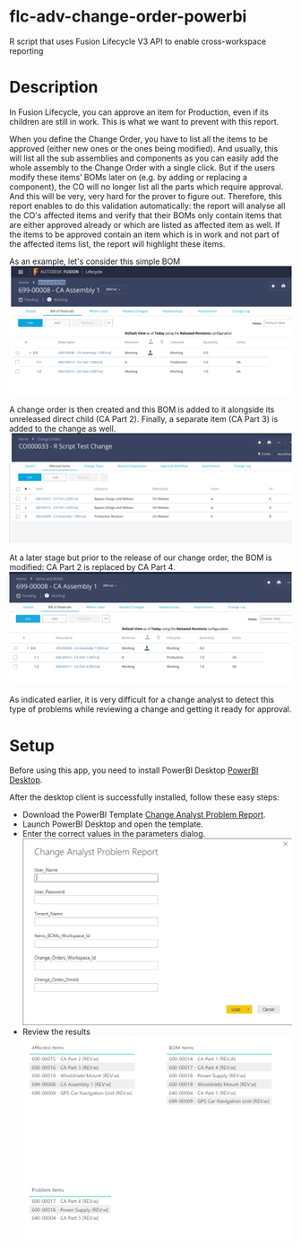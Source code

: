 # flc-adv-change-order-powerbi
R script that uses Fusion Lifecycle V3 API to enable cross-workspace reporting

# Description

In Fusion Lifecycle, you can approve an item for Production, even if its children are still in work. This is what we want to prevent with this report.

When you define the Change Order, you have to list all the items to be approved (either new ones or the ones being modified). And usually, this will list all the sub assemblies and components as you can easily add the whole assembly to the Change Order with a single click. But if the users modify these items’ BOMs later on (e.g. by adding or replacing a component), the CO will no longer list all the parts which require approval. And this will be very, very hard for the prover to figure out. Therefore, this report enables to do this validation automatically: the report will analyse all the CO's affected items and verify that their BOMs only contain items that are either approved already or which are listed as affected item as well. If the items to be approved contain an item which is in work and not part of the affected items list, the report will highlight these items.

As an example, let's consider this simple BOM
![alt text](https://github.com/mazerab/flc-adv-change-order-powerbi/blob/master/www/img/before%20BOM.png)

A change order is then created and this BOM is added to it alongside its unreleased direct child (CA Part 2). Finally, a separate item (CA Part 3) is added to the change as well.
![alt text](https://github.com/mazerab/flc-adv-change-order-powerbi/blob/master/www/img/change%20order.png)

At a later stage but prior to the release of our change order, the BOM is modified: CA Part 2 is replaced by CA Part 4.
![alt text](https://github.com/mazerab/flc-adv-change-order-powerbi/blob/master/www/img/after%20BOM.png)

As indicated earlier, it is very difficult for a change analyst to detect this type of problems while reviewing a change and getting it ready for approval. 

# Setup

Before using this app, you need to install PowerBI Desktop [PowerBI Desktop](https://powerbi.microsoft.com/en-us/desktop/).

After the desktop client is successfully installed, follow these easy steps:

- Download the PowerBI Template [Change Analyst Problem Report](https://github.com/mazerab/flc-adv-change-order-powerbi/blob/master/Change%20Analyst%20Problem%20Report.pbit). 
- Launch PowerBI Desktop and open the template. 
- Enter the correct values in the parameters dialog.
![alt text](https://github.com/mazerab/flc-adv-change-order-powerbi/blob/master/www/img/PowerBI%20Parameters.png)
- Review the results
![alt text](https://github.com/mazerab/flc-adv-change-order-powerbi/blob/master/www/img/Report%20Results.png)
